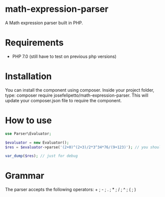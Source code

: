 # math-expression-parser
A Math expression parser built in PHP.

# Requirements
* PHP 7.0 (still have to test on previous php versions)

# Installation
You can install the component using composer. 
Inside your project folder, type: composer require josefelipetto/math-expression-parser. This will update your
composer.json file to require the component. 

# How to use
```php
use Parser\Evaluator;

$evaluator = new Evaluator();
$res = $evaluator->parse('(2+0)^(2+3)/2*3^34*76/(9+123)'); // you should pass a string as argument

var_dump($res); // just for debug 

```

# Grammar

The parser accepts the following operators: +  ; - ; . ; * ; / ; ^ ; ( ; )
